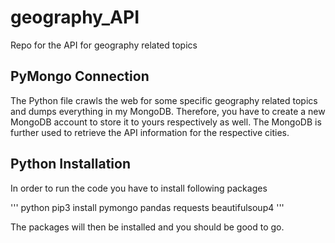 # geography_API
Repo for the API for geography related topics

## PyMongo Connection

The Python file crawls the web for some specific geography related topics and dumps everything in my MongoDB. 
Therefore, you have to create a new MongoDB account to store it to yours respectively as well. 
The MongoDB is further used to retrieve the API information for the respective cities.

## Python Installation

In order to run the code you have to install following packages

''' python
pip3 install pymongo pandas requests beautifulsoup4 
'''

The packages will then be installed and you should be good to go. 